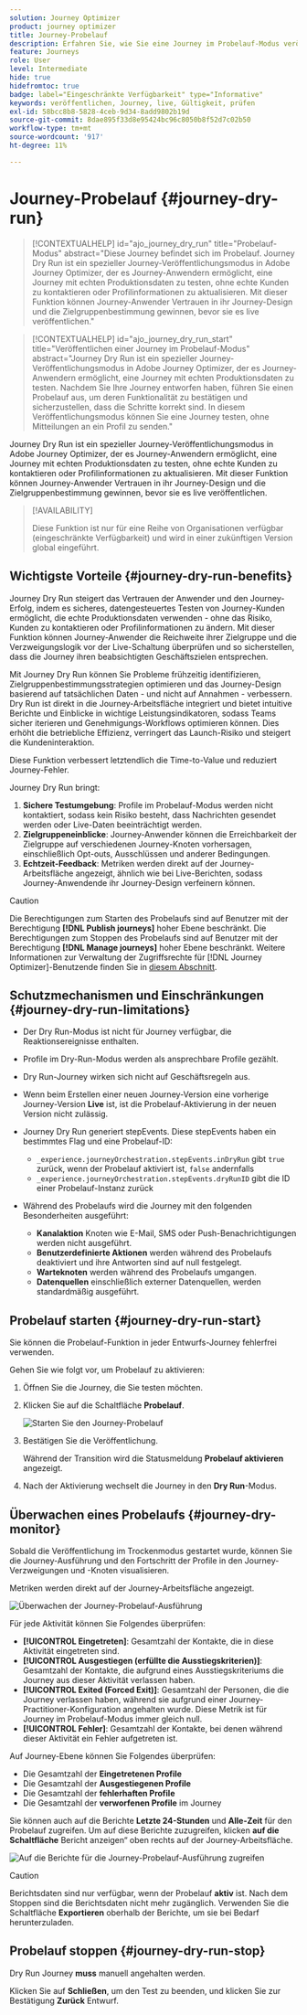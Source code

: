 ```yaml
---
solution: Journey Optimizer
product: journey optimizer
title: Journey-Probelauf
description: Erfahren Sie, wie Sie eine Journey im Probelauf-Modus veröffentlichen
feature: Journeys
role: User
level: Intermediate
hide: true
hidefromtoc: true
badge: label="Eingeschränkte Verfügbarkeit" type="Informative"
keywords: veröffentlichen, Journey, live, Gültigkeit, prüfen
exl-id: 58bcc8b8-5828-4ceb-9d34-8add9802b19d
source-git-commit: 8dae895f33d8e95424bc96c8050b8f52d7c02b50
workflow-type: tm+mt
source-wordcount: '917'
ht-degree: 11%

---
```


# Journey-Probelauf {#journey-dry-run}

>[!CONTEXTUALHELP]
>id="ajo_journey_dry_run"
>title="Probelauf-Modus"
>abstract="Diese Journey befindet sich im Probelauf. Journey Dry Run ist ein spezieller Journey-Veröffentlichungsmodus in Adobe Journey Optimizer, der es Journey-Anwendern ermöglicht, eine Journey mit echten Produktionsdaten zu testen, ohne echte Kunden zu kontaktieren oder Profilinformationen zu aktualisieren.  Mit dieser Funktion können Journey-Anwender Vertrauen in ihr Journey-Design und die Zielgruppenbestimmung gewinnen, bevor sie es live veröffentlichen."


>[!CONTEXTUALHELP]
>id="ajo_journey_dry_run_start"
>title="Veröffentlichen einer Journey im Probelauf-Modus"
>abstract="Journey Dry Run ist ein spezieller Journey-Veröffentlichungsmodus in Adobe Journey Optimizer, der es Journey-Anwendern ermöglicht, eine Journey mit echten Produktionsdaten zu testen. Nachdem Sie Ihre Journey entworfen haben, führen Sie einen Probelauf aus, um deren Funktionalität zu bestätigen und sicherzustellen, dass die Schritte korrekt sind. In diesem Veröffentlichungsmodus können Sie eine Journey testen, ohne Mitteilungen an ein Profil zu senden."

Journey Dry Run ist ein spezieller Journey-Veröffentlichungsmodus in Adobe Journey Optimizer, der es Journey-Anwendern ermöglicht, eine Journey mit echten Produktionsdaten zu testen, ohne echte Kunden zu kontaktieren oder Profilinformationen zu aktualisieren.  Mit dieser Funktion können Journey-Anwender Vertrauen in ihr Journey-Design und die Zielgruppenbestimmung gewinnen, bevor sie es live veröffentlichen.


>[!AVAILABILITY]
>
>Diese Funktion ist nur für eine Reihe von Organisationen verfügbar (eingeschränkte Verfügbarkeit) und wird in einer zukünftigen Version global eingeführt.


## Wichtigste Vorteile {#journey-dry-run-benefits}

Journey Dry Run steigert das Vertrauen der Anwender und den Journey-Erfolg, indem es sicheres, datengesteuertes Testen von Journey-Kunden ermöglicht, die echte Produktionsdaten verwenden - ohne das Risiko, Kunden zu kontaktieren oder Profilinformationen zu ändern. Mit dieser Funktion können Journey-Anwender die Reichweite ihrer Zielgruppe und die Verzweigungslogik vor der Live-Schaltung überprüfen und so sicherstellen, dass die Journey ihren beabsichtigten Geschäftszielen entsprechen.

Mit Journey Dry Run können Sie Probleme frühzeitig identifizieren, Zielgruppenbestimmungsstrategien optimieren und das Journey-Design basierend auf tatsächlichen Daten - und nicht auf Annahmen - verbessern. Dry Run ist direkt in die Journey-Arbeitsfläche integriert und bietet intuitive Berichte und Einblicke in wichtige Leistungsindikatoren, sodass Teams sicher iterieren und Genehmigungs-Workflows optimieren können. Dies erhöht die betriebliche Effizienz, verringert das Launch-Risiko und steigert die Kundeninteraktion.

Diese Funktion verbessert letztendlich die Time-to-Value und reduziert Journey-Fehler.

Journey Dry Run bringt:

1. **Sichere Testumgebung**: Profile im Probelauf-Modus werden nicht kontaktiert, sodass kein Risiko besteht, dass Nachrichten gesendet werden oder Live-Daten beeinträchtigt werden.
1. **Zielgruppeneinblicke**: Journey-Anwender können die Erreichbarkeit der Zielgruppe auf verschiedenen Journey-Knoten vorhersagen, einschließlich Opt-outs, Ausschlüssen und anderer Bedingungen.
1. **Echtzeit-Feedback**: Metriken werden direkt auf der Journey-Arbeitsfläche angezeigt, ähnlich wie bei Live-Berichten, sodass Journey-Anwendende ihr Journey-Design verfeinern können.


>[!CAUTION]
>
>Die Berechtigungen zum Starten des Probelaufs sind auf Benutzer mit der Berechtigung **[!DNL Publish journeys]** hoher Ebene beschränkt. Die Berechtigungen zum Stoppen des Probelaufs sind auf Benutzer mit der Berechtigung **[!DNL Manage journeys]** hoher Ebene beschränkt. Weitere Informationen zur Verwaltung der Zugriffsrechte für [!DNL Journey Optimizer]-Benutzende finden Sie in [diesem Abschnitt](../administration/permissions-overview.md).


## Schutzmechanismen und Einschränkungen {#journey-dry-run-limitations}

* Der Dry Run-Modus ist nicht für Journey verfügbar, die Reaktionsereignisse enthalten.
* Profile im Dry-Run-Modus werden als ansprechbare Profile gezählt.
* Dry Run-Journey wirken sich nicht auf Geschäftsregeln aus.
* Wenn beim Erstellen einer neuen Journey-Version eine vorherige Journey-Version **Live** ist, ist die Probelauf-Aktivierung in der neuen Version nicht zulässig.
* Journey Dry Run generiert stepEvents. Diese stepEvents haben ein bestimmtes Flag und eine Probelauf-ID:
   * `_experience.journeyOrchestration.stepEvents.inDryRun` gibt `true` zurück, wenn der Probelauf aktiviert ist, `false` andernfalls
   * `_experience.journeyOrchestration.stepEvents.dryRunID` gibt die ID einer Probelauf-Instanz zurück
* Während des Probelaufs wird die Journey mit den folgenden Besonderheiten ausgeführt:

   * **Kanalaktion** Knoten wie E-Mail, SMS oder Push-Benachrichtigungen werden nicht ausgeführt.
   * **Benutzerdefinierte Aktionen** werden während des Probelaufs deaktiviert und ihre Antworten sind auf null festgelegt.
   * **Warteknoten** werden während des Probelaufs umgangen.
     <!--You can override the wait block timeouts, then if you have wait blocks duration longer than allowed dry run journey duration, then that branch will not execute completely.-->
   * **Datenquellen** einschließlich externer Datenquellen, werden standardmäßig ausgeführt.

## Probelauf starten {#journey-dry-run-start}

Sie können die Probelauf-Funktion in jeder Entwurfs-Journey fehlerfrei verwenden.

Gehen Sie wie folgt vor, um Probelauf zu aktivieren:

1. Öffnen Sie die Journey, die Sie testen möchten.
1. Klicken Sie auf die Schaltfläche **Probelauf**.

   ![Starten Sie den Journey-Probelauf](assets/dry-run-button.png)

1. Bestätigen Sie die Veröffentlichung.

   Während der Transition wird die Statusmeldung **Probelauf aktivieren** angezeigt.

1. Nach der Aktivierung wechselt die Journey in den **Dry Run**-Modus.

## Überwachen eines Probelaufs {#journey-dry-monitor}

Sobald die Veröffentlichung im Trockenmodus gestartet wurde, können Sie die Journey-Ausführung und den Fortschritt der Profile in den Journey-Verzweigungen und -Knoten visualisieren.

Metriken werden direkt auf der Journey-Arbeitsfläche angezeigt.

![Überwachen der Journey-Probelauf-Ausführung](assets/dry-run-metrics.png)

Für jede Aktivität können Sie Folgendes überprüfen:

* **[!UICONTROL Eingetreten]**: Gesamtzahl der Kontakte, die in diese Aktivität eingetreten sind.
* **[!UICONTROL Ausgestiegen (erfüllte die Ausstiegskriterien)]**: Gesamtzahl der Kontakte, die aufgrund eines Ausstiegskriteriums die Journey aus dieser Aktivität verlassen haben.
* **[!UICONTROL Exited (Forced Exit)]**: Gesamtzahl der Personen, die die Journey verlassen haben, während sie aufgrund einer Journey-Practitioner-Konfiguration angehalten wurde. Diese Metrik ist für Journey im Probelauf-Modus immer gleich null.
* **[!UICONTROL Fehler]**: Gesamtzahl der Kontakte, bei denen während dieser Aktivität ein Fehler aufgetreten ist.


Auf Journey-Ebene können Sie Folgendes überprüfen:

* Die Gesamtzahl der **Eingetretenen Profile**
* Die Gesamtzahl der **Ausgestiegenen Profile**
* Die Gesamtzahl der **fehlerhaften Profile**
* Die Gesamtzahl der **verworfenen Profile** im Journey

Sie können auch auf die Berichte **Letzte 24-Stunden** und **Alle-Zeit** für den Probelauf zugreifen. Um auf diese Berichte zuzugreifen, klicken **auf die Schaltfläche** Bericht anzeigen“ oben rechts auf der Journey-Arbeitsfläche.

![Auf die Berichte für die Journey-Probelauf-Ausführung zugreifen](assets/dry-run-report.png)

>[!CAUTION]
>
> Berichtsdaten sind nur verfügbar, wenn der Probelauf **aktiv** ist.  Nach dem Stoppen sind die Berichtsdaten nicht mehr zugänglich. Verwenden Sie die Schaltfläche **Exportieren** oberhalb der Berichte, um sie bei Bedarf herunterzuladen.


## Probelauf stoppen {#journey-dry-run-stop}

Dry Run Journey **muss** manuell angehalten werden.

Klicken Sie auf **Schließen**, um den Test zu beenden, und klicken Sie zur Bestätigung **Zurück** Entwurf.

<!-- After 14 days, Dry run journeys automatically transition to the **Draft** status.-->
